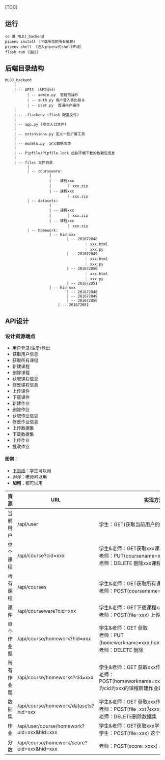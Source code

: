 [TOC]


## 运行

```
cd 进 MLOJ_backend
pipenv install (下载所需的所有依赖)
pipenv shell （进入pipenv的shell环境）
flask run (运行)
```


## 后端目录结构

```
MLOJ_backend
	|
	| -- APIS （API设计）
		  | -- admin.py  管理员操作
		  | -- auth.py 用户登入等出相关
		  | -- user.py  普通用户操作
	|
	| -- .flaskenv (flask 配置文件)
	| 
	| -- app.py (项目入口文件)
	|
	| -- extensions.py 定义一些扩展工具 
	|
	| -- models.py  定义数据库类
	|
	| -- Pipfile/Pipfile.lock 虚拟环境下载的依赖包信息 
	|
	| -- files 文件目录
		  |
		  | -- courseware:
		  			|
		  			| -- 课程xxx
		  			|		｜ xxx.zip
		  			| -- 课程xxx
		  					｜ xxx.zip
		  | -- datasets:
		  			|
		  			| -- 课程xxx
		  			|		｜ xxx.zip
		  			| -- 课程xxx
		  					｜ xxx.zip
		  | -- homework:
		  			| -- hid-xxx
		  					| -- 201672048
		  							｜ xxx.html
		  							｜ xxx.py
		  					| -- 201672049
		  							｜ xxx.html
		  							｜ xxx.py
		  					| -- 201672050
		  							｜ xxx.html
		  							｜ xxx.py
		  					| -- 201672051
		  			| -- hid-xxx
		  					| -- 201672048
		  					| -- 201672049
		  					| -- 201672050
	  					| -- 201672051
```

## API设计

### 设计资源端点

* 用户登录/注册/登出
* 获取用户信息
* 获取所有课程
* 新建课程
* 删除课程
* 获取课程信息
* 修改课程信息
* 上传课件
* 下载课件
* 新建作业
* 删除作业
* 获取作业信息
* 修改作业信息
* 上传数据集
* 下载数据集
* 上传作业
* 批改作业

#### 图例：

* <u>下划线</u>：学生可以用
* *斜体*：老师可以用
* **加粗**：都可以用

| 资源       | URL                                        | 实现方法/对应功能                                            |
| ---------- | ------------------------------------------ | ------------------------------------------------------------ |
| 当前用户   | /api/user                                  | 学生：GET(获取当前用户的信息)                                |
| 单个课程   | /api/course?cid=xxx                        | 学生&老师：GET获取xxx课程的信息，<br>老师：PUT(coursename=xxx,desc=xxx)修改xxx课程，<br>老师：DELETE  删除xxx课程 |
| 所有课程   | /api/courses                               | 学生&老师：GET获取所有课程<br/>老师：POST(coursename=xxx,desc=xxxx)新建一个课程 |
| 课件       | /api/courseware?cid=xxx                    | 学生&老师：GET下载课程xxx对应的课件<br/>老师：POST(file=xxx) 上传 |
| 单个作业题 | /api/course/homework?hid=xxx               | 学生&老师：GET 获取<br/>老师：PUT (homeworkname=xxx,homeworkdesc=xxx,type=1)修改<br/>老师：DELETE 删除 |
| 所有作业题 | /api/course/homeworks?cid=xxx              | 学生&老师：GET 获取xxx作业题的信息<br/>老师：POST(homeworkname=xxx,homeworkdesc=xxx,type=x)为cid为xxx的课程新建作业题，作业题类型为x |
| 数据集     | /api/course/homework/datasets?hid=xxx      | 学生&老师：GET 获取xxx作业题对应的数据集<br/>老师：POST(file=xx)为xxx上传数据集<br/>老师：DELETE删除数据集 |
| 作业       | /api/user/course/homework?uid=xxx&hid=xxx  | 学生&老师：GET获取xxx学生的xxx作业信息<br/>学生：POST(file=xxx) 这个学生提交这次作业的答案 |
| 分数       | /api/course/homework/score?uid=xxx&hid=xxx | 老师：POST(score=xxxx) 为这个人的这个作业打分                |
